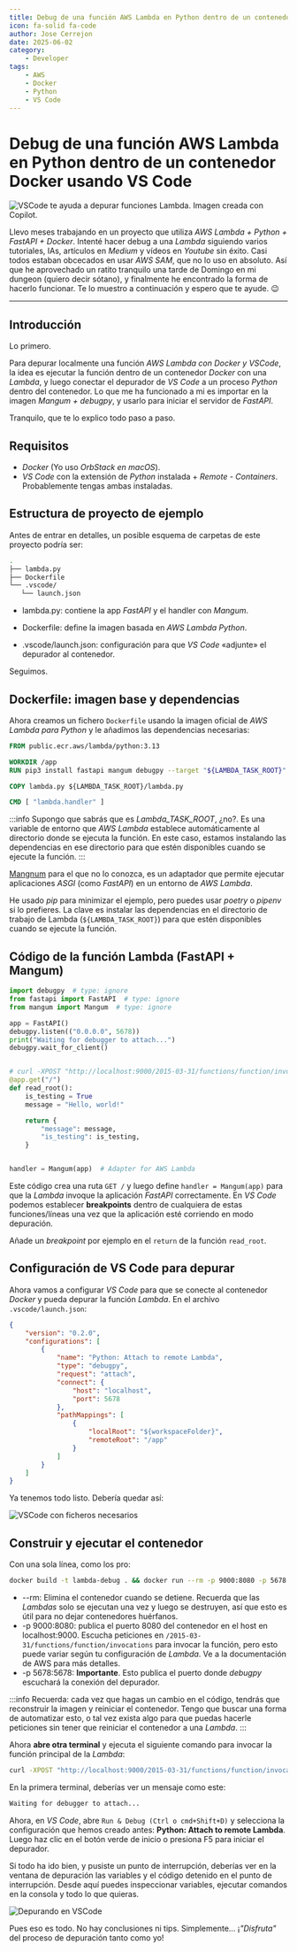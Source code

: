 ```yaml
---
title: Debug de una función AWS Lambda en Python dentro de un contenedor Docker usando VS Code
icon: fa-solid fa-code
author: Jose Cerrejon
date: 2025-06-02
category:
    - Developer
tags:
    - AWS
    - Docker
    - Python
    - VS Code
---
```


# Debug de una función AWS Lambda en Python dentro de un contenedor Docker usando VS Code

![VSCode te ayuda a depurar funciones Lambda. Imagen creada con Copilot.](/images/2025/06/debug_lambda_vscode_es.png "VSCode te ayuda a depurar funciones Lambda. Imagen creada con Copilot.")

Llevo meses trabajando en un proyecto que utiliza _AWS Lambda + Python + FastAPI + Docker_. Intenté hacer debug a una _Lambda_ siguiendo varios tutoriales, IAs, artículos en _Medium_ y vídeos en _Youtube_ sin éxito. Casi todos estaban obcecados en usar _AWS SAM_, que no lo uso en absoluto. Así que he aprovechado un ratito tranquilo una tarde de Domingo en mi dungeon (quiero decir sótano), y finalmente he encontrado la forma de hacerlo funcionar. Te lo muestro a continuación y espero que te ayude. 😉

---

## Introducción

Lo primero.

Para depurar localmente una función _AWS Lambda con Docker y VSCode_, la idea es ejecutar la función dentro de un contenedor _Docker_ con una _Lambda_, y luego conectar el depurador de _VS Code_ a un proceso _Python_ dentro del contenedor. Lo que me ha funcionado a mi es importar en la imagen _Mangum + debugpy_, y usarlo para iniciar el servidor de _FastAPI_.

Tranquilo, que te lo explico todo paso a paso.

## Requisitos

-   _Docker_ (Yo uso _OrbStack en macOS_).
-   _VS Code_ con la extensión de _Python_ instalada + _Remote - Containers_. Probablemente tengas ambas instaladas.

## Estructura de proyecto de ejemplo

Antes de entrar en detalles, un posible esquema de carpetas de este proyecto podría ser:

```bash
.
├── lambda.py
├── Dockerfile
└── .vscode/
   └── launch.json
```

-   lambda.py: contiene la app _FastAPI_ y el handler con _Mangum_.

-   Dockerfile: define la imagen basada en _AWS Lambda Python_.

-   .vscode/launch.json: configuración para que _VS Code_ «adjunte» el depurador al contenedor.

Seguimos.

## Dockerfile: imagen base y dependencias

Ahora creamos un fichero `Dockerfile` usando la imagen oficial de _AWS Lambda para Python_ y le añadimos las dependencias necesarias:

```dockerfile
FROM public.ecr.aws/lambda/python:3.13

WORKDIR /app
RUN pip3 install fastapi mangum debugpy --target "${LAMBDA_TASK_ROOT}"

COPY lambda.py ${LAMBDA_TASK_ROOT}/lambda.py

CMD [ "lambda.handler" ]
```

:::info
Supongo que sabrás que es _Lambda_TASK_ROOT_, ¿no?. Es una variable de entorno que _AWS Lambda_ establece automáticamente al directorio donde se ejecuta la función. En este caso, estamos instalando las dependencias en ese directorio para que estén disponibles cuando se ejecute la función.
:::

[Mangnum](https://github.com/Kludex/mangum) para el que no lo conozca, es un adaptador que permite ejecutar aplicaciones _ASGI_ (como _FastAPI_) en un entorno de _AWS Lambda_.

He usado _pip_ para minimizar el ejemplo, pero puedes usar _poetry_ o _pipenv_ si lo prefieres. La clave es instalar las dependencias en el directorio de trabajo de Lambda (`${LAMBDA_TASK_ROOT}`) para que estén disponibles cuando se ejecute la función.

## Código de la función Lambda (FastAPI + Mangum)

```python
import debugpy  # type: ignore
from fastapi import FastAPI  # type: ignore
from mangum import Mangum  # type: ignore

app = FastAPI()
debugpy.listen(("0.0.0.0", 5678))
print("Waiting for debugger to attach...")
debugpy.wait_for_client()


# curl -XPOST "http://localhost:9000/2015-03-31/functions/function/invocations" -d '{"resource": "/", "path": "/", "httpMethod": "GET", "requestContext": {}, "multiValueQueryStringParameters": null}'
@app.get("/")
def read_root():
    is_testing = True
    message = "Hello, world!"

    return {
        "message": message,
        "is_testing": is_testing,
    }


handler = Mangum(app)  # Adapter for AWS Lambda
```

Este código crea una ruta `GET /` y luego define `handler = Mangum(app)` para que la _Lambda_ invoque la aplicación _FastAPI_ correctamente. En _VS Code_ podemos establecer **breakpoints** dentro de cualquiera de estas funciones/líneas una vez que la aplicación esté corriendo en modo depuración.

Añade un _breakpoint_ por ejemplo en el `return` de la función `read_root`.

## Configuración de VS Code para depurar

Ahora vamos a configurar _VS Code_ para que se conecte al contenedor _Docker_ y pueda depurar la función _Lambda_. En el archivo `.vscode/launch.json`:

```json
{
    "version": "0.2.0",
    "configurations": [
        {
            "name": "Python: Attach to remote Lambda",
            "type": "debugpy",
            "request": "attach",
            "connect": {
                "host": "localhost",
                "port": 5678
            },
            "pathMappings": [
                {
                    "localRoot": "${workspaceFolder}",
                    "remoteRoot": "/app"
                }
            ]
        }
    ]
}
```

Ya tenemos todo listo. Debería quedar así:

![VSCode con ficheros necesarios](/images/2025/06/vscode_debugpy_docker_lambda_01.png "VSCode con ficheros necesarios")

## Construir y ejecutar el contenedor

Con una sola línea, como los pro:

```bash
docker build -t lambda-debug . && docker run --rm -p 9000:8080 -p 5678:5678 --name lambda-debug-container lambda-debug
```

-   --rm: Elimina el contenedor cuando se detiene. Recuerda que las _Lambdas_ solo se ejecutan una vez y luego se destruyen, así que esto es útil para no dejar contenedores huérfanos.
-   -p 9000:8080: publica el puerto 8080 del contenedor en el host en localhost:9000. Escucha peticiones en `/2015-03-31/functions/function/invocations` para invocar la función, pero esto puede variar según tu configuración de _Lambda_. Ve a la documentación de AWS para más detalles.
-   -p 5678:5678: **Importante**. Esto publica el puerto donde _debugpy_ escuchará la conexión del depurador.

:::info
Recuerda: cada vez que hagas un cambio en el código, tendrás que reconstruir la imagen y reiniciar el contenedor. Tengo que buscar una forma de automatizar esto, o tal vez exista algo para que puedas hacerle peticiones sin tener que reiniciar el contenedor a una _Lambda_.
:::

Ahora **abre otra terminal** y ejecuta el siguiente comando para invocar la función principal de la _Lambda_:

```bash
curl -XPOST "http://localhost:9000/2015-03-31/functions/function/invocations" -d '{"resource": "/", "path": "/", "httpMethod": "GET", "requestContext": {}, "multiValueQueryStringParameters": null}'
```

En la primera terminal, deberías ver un mensaje como este:

```bash
Waiting for debugger to attach...
```

Ahora, en _VS Code_, abre `Run & Debug (Ctrl o cmd+Shift+D)` y selecciona la configuración que hemos creado antes: **Python: Attach to remote Lambda**. Luego haz clic en el botón verde de inicio o presiona F5 para iniciar el depurador.

Si todo ha ido bien, y pusiste un punto de interrupción, deberías ver en la ventana de depuración las variables y el código detenido en el punto de interrupción. Desde aquí puedes inspeccionar variables, ejecutar comandos en la consola y todo lo que quieras.

![Depurando en VSCode](/images/2025/06/vscode_debugpy_docker_lambda_02.png "Depurando en VSCode")

Pues eso es todo. No hay conclusiones ni tips. Simplemente... ¡_"Disfruta"_ del proceso de depuración tanto como yo!
